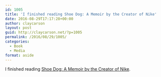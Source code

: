 ```yaml
---
id: 1005
title: 'I finished reading Shoe Dog: A Memoir by the Creator of Nike'
date: 2016-08-29T17:17:28+00:00
author: claycarson
layout: post
guid: http://claycarson.net/?p=1005
permalink: /2016/08/29/1005/
categories:
  - Book
  - Media
format: aside
---
```

I finished reading [Shoe Dog: A Memoir by the Creator of Nike](http://amazon.com/exec/obidos/ASIN/B0176M1A44/claycarson0c-20).<!--more-->
